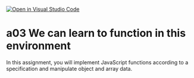 [![Open in Visual Studio Code](https://classroom.github.com/assets/open-in-vscode-f059dc9a6f8d3a56e377f745f24479a46679e63a5d9fe6f495e02850cd0d8118.svg)](https://classroom.github.com/online_ide?assignment_repo_id=6265404&assignment_repo_type=AssignmentRepo)
# a03 We can learn to function in this environment
In this assignment, you will implement JavaScript functions according to a specification and manipulate object and array data.
